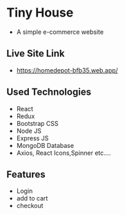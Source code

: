 # Tiny House

- A simple e-commerce website

## Live Site Link

- https://homedepot-bfb35.web.app/


## Used Technologies 

- React
- Redux
- Bootstrap CSS
- Node JS
- Express JS
- MongoDB Database
- Axios, React Icons,Spinner etc....


## Features

- Login
- add to cart
- checkout

